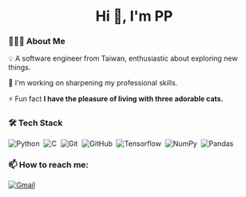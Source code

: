 <h1 align="center">Hi 👋, I'm PP</h1>



### 👨🏻‍💻 About Me

💡 A software engineer from Taiwan, enthusiastic about exploring new things.

🌱 I'm working on sharpening my professional skills.

⚡ Fun fact **I have the pleasure of living with three adorable cats.**

### 🛠 Tech Stack

![Python](https://img.shields.io/badge/-Python-05122A?style=flat&logo=python)&nbsp;
![C](https://img.shields.io/badge/-C-05122A?style=flat&logo=C&logoColor=A8B9CC)&nbsp;
![Git](https://img.shields.io/badge/-Git-05122A?style=flat&logo=git)&nbsp;
![GitHub](https://img.shields.io/badge/-GitHub-05122A?style=flat&logo=github)&nbsp;
![Tensorflow](https://img.shields.io/badge/-Tensorflow-05122A?style=flat&logo=tensorflow)&nbsp;
![NumPy](https://img.shields.io/badge/numpy%20-%23013243.svg?&style=flat&logo=numpy&logoColor=white)&nbsp;
![Pandas](https://img.shields.io/badge/pandas%20-%23150458.svg?&style=flat&logo=pandas&logoColor=white)&nbsp;

### 📫 How to reach me:
<a href="mailto:iamphilip526@gmail.com"><img alt="Gmail" src="https://img.shields.io/badge/Gmail-D14836?style=flat&logo=gmail&logoColor=white" /></a> &nbsp;
